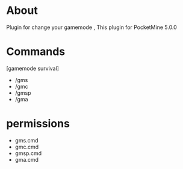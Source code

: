 # About
Plugin for change your gamemode , This plugin for PocketMine 5.0.0

# Commands
[gamemode survival]
- /gms
- /gmc
- /gmsp
- /gma
# permissions
- gms.cmd
- gmc.cmd
- gmsp.cmd
- gma.cmd
